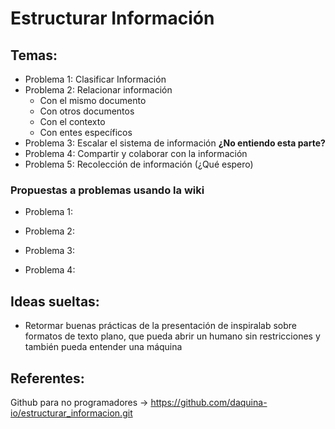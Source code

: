 # Estructurar Información
## Temas:
- Problema 1: Clasificar Información
- Problema 2: Relacionar información
  - Con el mismo documento
  - Con otros documentos
  - Con el contexto
  - Con entes específicos
- Problema 3: Escalar el sistema de información **¿No entiendo esta parte?**
- Problema 4: Compartir y colaborar con la información
- Problema 5: Recolección de información (¿Qué espero)

### Propuestas a problemas usando la wiki
- Problema 1:

- Problema 2:

- Problema 3:

- Problema 4:

## Ideas sueltas:
- Retormar buenas prácticas de la presentación de inspiralab sobre formatos de texto plano, que pueda abrir un humano sin restricciones y también pueda entender una máquina

## Referentes:
Github para no programadores -> https://github.com/daquina-io/estructurar_informacion.git
